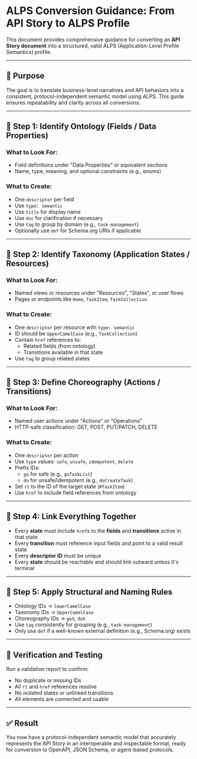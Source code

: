 # ALPS Conversion Guidance: From API Story to ALPS Profile

This document provides comprehensive guidance for converting an **API Story document** into a structured, valid ALPS (Application-Level Profile Semantics) profile.

---

## 📘 Purpose

The goal is to translate business-level narratives and API behaviors into a consistent, protocol-independent semantic model using ALPS. This guide ensures repeatability and clarity across all conversions.

---

## 🔶 Step 1: Identify Ontology (Fields / Data Properties)

### What to Look For:
- Field definitions under "Data Properties" or equivalent sections
- Name, type, meaning, and optional constraints (e.g., enums)

### What to Create:
- One `descriptor` per field
- Use `type: semantic`
- Use `title` for display name
- Use `doc` for clarification if necessary
- Use `tag` to group by domain (e.g., `task-management`)
- Optionally use `def` for Schema.org URIs if applicable

---

## 🔶 Step 2: Identify Taxonomy (Application States / Resources)

### What to Look For:
- Named views or resources under "Resources", "States", or user flows
- Pages or endpoints like `Home`, `TaskItem`, `TaskCollection`

### What to Create:
- One `descriptor` per resource with `type: semantic`
- ID should be `UpperCamelCase` (e.g., `TaskCollection`)
- Contain `href` references to:
  - Related fields (from ontology)
  - Transitions available in that state
- Use `tag` to group related states

---

## 🔶 Step 3: Define Choreography (Actions / Transitions)

### What to Look For:
- Named user actions under "Actions" or "Operations"
- HTTP-safe classification: GET, POST, PUT/PATCH, DELETE

### What to Create:
- One `descriptor` per action
- Use `type` values: `safe`, `unsafe`, `idempotent`, `delete`
- Prefix IDs:
  - `go` for safe (e.g., `goTaskList`)
  - `do` for unsafe/idempotent (e.g., `doCreateTask`)
- Set `rt` to the ID of the target state (`#TaskItem`)
- Use `href` to include field references from ontology

---

## 🔶 Step 4: Link Everything Together

- Every **state** must include `href`s to the **fields** and **transitions** active in that state
- Every **transition** must reference input fields and point to a valid result state
- Every **descriptor ID** must be unique
- Every **state** should be reachable and should link outward unless it's terminal

---

## 🔶 Step 5: Apply Structural and Naming Rules

- Ontology IDs → `lowerCamelCase`
- Taxonomy IDs → `UpperCamelCase`
- Choreography IDs → `goX`, `doX`
- Use `tag` consistently for grouping (e.g., `task-management`)
- Only use `def` if a well-known external definition (e.g., Schema.org) exists

---

## 🧪 Verification and Testing

Run a validation report to confirm:
- No duplicate or missing IDs
- All `rt` and `href` references resolve
- No isolated states or unlinked transitions
- All elements are connected and usable

---

## ✅ Result

You now have a protocol-independent semantic model that accurately represents the API Story in an interoperable and inspectable format, ready for conversion to OpenAPI, JSON Schema, or agent-based protocols.

